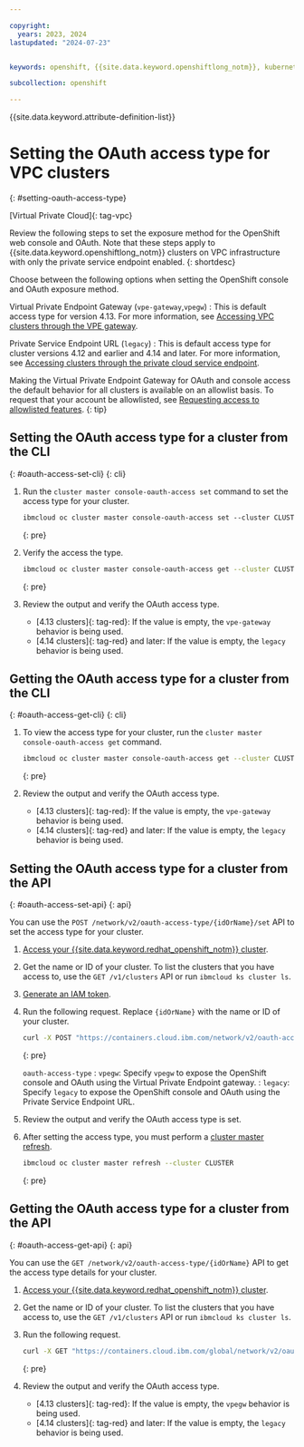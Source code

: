 ```yaml
---

copyright: 
  years: 2023, 2024
lastupdated: "2024-07-23"


keywords: openshift, {{site.data.keyword.openshiftlong_notm}}, kubernetes, oauth, console, access, vpe, pse, network

subcollection: openshift

---
```


{{site.data.keyword.attribute-definition-list}}

# Setting the OAuth access type for VPC clusters
{: #setting-oauth-access-type}

[Virtual Private Cloud]{: tag-vpc}

Review the following steps to set the exposure method for the OpenShift web console and OAuth. Note that these steps apply to {{site.data.keyword.openshiftlong_notm}} clusters on VPC infrastructure with only the private service endpoint enabled.
{: shortdesc}

Choose between the following options when setting the OpenShift console and OAuth exposure method.


Virtual Private Endpoint Gateway (`vpe-gateway`,`vpegw`)
:   This is default access type for version 4.13. For more information, see [Accessing VPC clusters through the VPE gateway](/docs/openshift?topic=openshift-access_cluster#vpc_vpe).

Private Service Endpoint URL (`legacy`)
:   This is default access type for cluster versions 4.12 and earlier and 4.14 and later. For more information, see [Accessing clusters through the private cloud service endpoint](/docs/openshift?topic=openshift-access_cluster#access_private_se).

Making the Virtual Private Endpoint Gateway for OAuth and console access the default behavior for all clusters is available on an allowlist basis. To request that your account be allowlisted, see [Requesting access to allowlisted features](/docs/openshift?topic=openshift-get-help).
{: tip}


## Setting the OAuth access type for a cluster from the CLI
{: #oauth-access-set-cli}
{: cli}

1. Run the `cluster master console-oauth-access set` command to set the access type for your cluster.

    ```txt
    ibmcloud oc cluster master console-oauth-access set --cluster CLUSTER --type vpe-gateway|legacy
    ```
    {: pre}

1. Verify the access the type.
    ```sh
    ibmcloud oc cluster master console-oauth-access get --cluster CLUSTER
    ```
    {: pre}

1. Review the output and verify the OAuth access type.
   - [4.13 clusters]{: tag-red}: If the value is empty, the `vpe-gateway` behavior is being used.
   - [4.14 clusters]{: tag-red} and later: If the value is empty, the `legacy` behavior is being used.



## Getting the OAuth access type for a cluster from the CLI
{: #oauth-access-get-cli}
{: cli}

1. To view the access type for your cluster, run the `cluster master console-oauth-access get` command.

    ```sh
    ibmcloud oc cluster master console-oauth-access get --cluster CLUSTER
    ```
    {: pre}

1. Review the output and verify the OAuth access type.
   - [4.13 clusters]{: tag-red}: If the value is empty, the `vpe-gateway` behavior is being used.
   - [4.14 clusters]{: tag-red} and later: If the value is empty, the `legacy` behavior is being used.

## Setting the OAuth access type for a cluster from the API
{: #oauth-access-set-api}
{: api}

You can use the `POST /network/v2/oauth-access-type/{idOrName}/set` API to set the access type for your cluster.


1. [Access your {{site.data.keyword.redhat_openshift_notm}} cluster](/docs/openshift?topic=openshift-access_cluster).
1. Get the name or ID of your cluster. To list the clusters that you have access to, use the `GET /v1/clusters` API or run `ibmcloud ks cluster ls`.
1. [Generate an IAM token](/docs/account?topic=account-iamtoken_from_apikey&interface=ui).

1. Run the following request. Replace `{idOrName}` with the name or ID of your cluster.

    ```sh
    curl -X POST "https://containers.cloud.ibm.com/network/v2/oauth-access-type/{idOrName}/set" -H "accept: application/json" -H "Authorization: TOKEN" -H "X-Auth-Resource-Group: RESOURCE-GROUP" -H "Content-Type: application/json" -d "{ \"oauth_access_type\": \"string\"}"
    ```
    {: pre}

    `oauth-access-type`
    :   `vpegw`: Specify `vpegw` to expose the OpenShift console and OAuth using the Virtual Private Endpoint gateway.
    :   `legacy`: Specify `legacy` to expose the OpenShift console and OAuth using the Private Service Endpoint URL.

1. Review the output and verify the OAuth access type is set.

1. After setting the access type, you must perform a [cluster master refresh](/docs/openshift?topic=openshift-kubernetes-service-cli#cs_apiserver_refresh).
    ```sh
    ibmcloud oc cluster master refresh --cluster CLUSTER
    ```
    {: pre}


## Getting the OAuth access type for a cluster from the API
{: #oauth-access-get-api}
{: api}

You can use the `GET /network/v2/oauth-access-type/{idOrName}` API to get the access type details for your cluster.

1. [Access your {{site.data.keyword.redhat_openshift_notm}} cluster](/docs/openshift?topic=openshift-access_cluster).
1. Get the name or ID of your cluster. To list the clusters that you have access to, use the `GET /v1/clusters` API or run `ibmcloud ks cluster ls`.
1. Run the following request.

    ```sh
    curl -X GET "https://containers.cloud.ibm.com/global/network/v2/oauth-access-type/{idORName}" -H "accept: application/json" -H "Authorization: TOKEN" -H "X-Auth-Resource-Group: RESOURCE-GROUP" -H "Content-Type: application/json"
    ```
    {: pre}


1. Review the output and verify the OAuth access type.
   - [4.13 clusters]{: tag-red}: If the value is empty, the `vpegw` behavior is being used.
   - [4.14 clusters]{: tag-red} and later: If the value is empty, the `legacy` behavior is being used.


